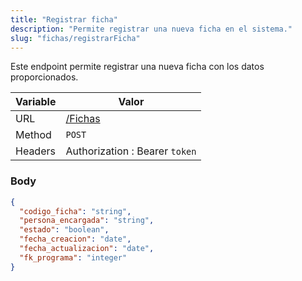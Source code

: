 ```yaml
---
title: "Registrar ficha"
description: "Permite registrar una nueva ficha en el sistema."
slug: "fichas/registrarFicha"
---
```


Este endpoint permite registrar una nueva ficha con los datos proporcionados.

| Variable | Valor                          |
|----------|--------------------------------|
| URL      | [/Fichas](/Fichas)             |
| Method   | `POST`                         |
| Headers  | Authorization : Bearer `token` |

### Body

```json
{
  "codigo_ficha": "string",
  "persona_encargada": "string",
  "estado": "boolean",
  "fecha_creacion": "date",
  "fecha_actualizacion": "date",
  "fk_programa": "integer"
}
```